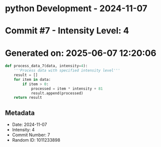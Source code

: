 ﻿# python Development - 2024-11-07
# Commit #7 - Intensity Level: 4
# Generated on: 2025-06-07 12:20:06
```python
def process_data_7(data, intensity=4):
    '''Process data with specified intensity level'''
    result = []
    for item in data:
        if item > 0:
            processed = item * intensity + 81
            result.append(processed)
    return result
```
## Metadata
- Date: 2024-11-07
- Intensity: 4
- Commit Number: 7
- Random ID: 1011233898
